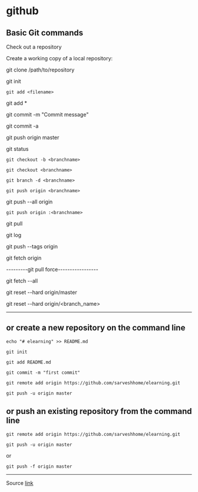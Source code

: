 # github

## Basic Git commands

Check out a repository

Create a working copy of a local repository:	

git clone /path/to/repository

git init

`git add <filename>`

git add *

git commit -m "Commit message"

git commit -a

git push origin master

git status

`git checkout -b <branchname>`

`git checkout <branchname>`

`git branch -d <branchname>`

`git push origin <branchname>`

git push --all origin

`git push origin :<branchname>`

git pull

git log

git push --tags origin

git fetch origin

---------git pull force-----------------

git fetch --all

git reset --hard origin/master

git reset --hard origin/<branch_name>

-----------------------------------------------

## or create a new repository on the command line

`echo "# elearning" >> README.md`

`git init`

`git add README.md`

`git commit -m "first commit"`

`git remote add origin https://github.com/sarveshhome/elearning.git`

`git push -u origin master`
                
## or push an existing repository from the command line

`git remote add origin https://github.com/sarveshhome/elearning.git`

`git push -u origin master`

or

`git push -f origin master`


---------------------------------------------------

Source [link](https://confluence.atlassian.com/bitbucketserver/basic-git-commands-776639767.html)
